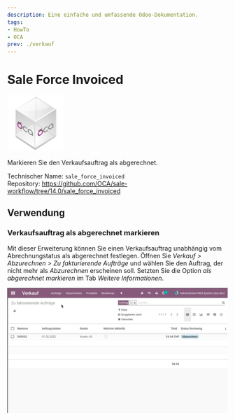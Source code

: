 ```yaml
---
description: Eine einfache und umfassende Odoo-Dokumentation.
tags:
- HowTo
- OCA
prev: ./verkauf
---
```

# Sale Force Invoiced
![icon_oca_app](assets/icon_oca_app.png)

Markieren Sie den Verkaufsauftrag als abgerechnet.

Technischer Name: `sale_force_invoiced`\
Repository: <https://github.com/OCA/sale-workflow/tree/14.0/sale_force_invoiced>

## Verwendung

### Verkaufsauftrag als abgerechnet markieren

Mit dieser Erweiterung können Sie einen Verkaufsauftrag unabhängig vom Abrechnungstatus als abgerechnet festlegen. Öffnen Sie *Verkauf > Abzurechnen > Zu fakturierende Aufträge* und wählen Sie den Auftrag, der nicht mehr als *Abzurechnen* erscheinen soll. Setzten Sie die Option *als abgerechnet markieren* im Tab *Weitere Informationen*.

![Sale Force Invoiced](assets/Sale%20Force%20Invoiced.gif)